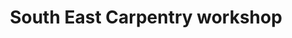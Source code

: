 ---
title: "South East Carpentry workshop"
url: /kailahun/south-east-carpentry-workshop/
shop: furniture
---